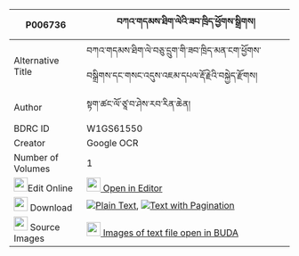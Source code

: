 |P006736|བཀའ་གདམས་ཐིག་ལེའི་ཟབ་ཁྲིད་ཕྱོགས་སྒྲིགས། 
| --- | --- 
|Alternative Title |བཀའ་གདམས་ཐིག་ལེ་བཅུ་དྲུག་གི་ཟབ་ཁྲིད་མན་ངག་ཕྱོགས་བསྒྲིགས་དང་གསང་འདུས་འཇམ་དཔལ་རྡོ་རྗེའི་བསྐྱེད་རྫོགས།
|Author| སྟག་ཚང་ལོ་ཙཱ་བ་ཤེས་རབ་རིན་ཆེན།
|BDRC ID | W1GS61550
|Creator | Google OCR
|Number of Volumes| 1
|<img width="25" src="https://img.icons8.com/color/25/000000/edit-property.png">Edit Online| [<img width="25" src="https://avatars.githubusercontent.com/u/45091458?s=200&v=4"> Open in Editor](http://editor.openpecha.org/P006736)
|<img width="25" src="https://img.icons8.com/fluent/48/000000/download-2.png"/>  Download | [![](https://img.icons8.com/color/20/000000/txt.png)Plain Text](https://github.com/Openpecha/P006736/releases/download/v1/ka_dam_tikle_i_zab_tri_chok_dr_plain_P006736.zip), [![](https://img.icons8.com/color/20/000000/txt.png)Text with Pagination](https://github.com/Openpecha/P006736/releases/download/v1/ka_dam_tikle_i_zab_tri_chok_dr_pages_P006736.zip)
|<img width="25" src="https://img.icons8.com/plasticine/100/000000/pictures-folder.png"/>  Source Images | [<img width="25" src="https://library.bdrc.io/icons/BUDA-small.svg"> Images of text file open in BUDA](https://library.bdrc.io/show/bdr:W1GS61550)